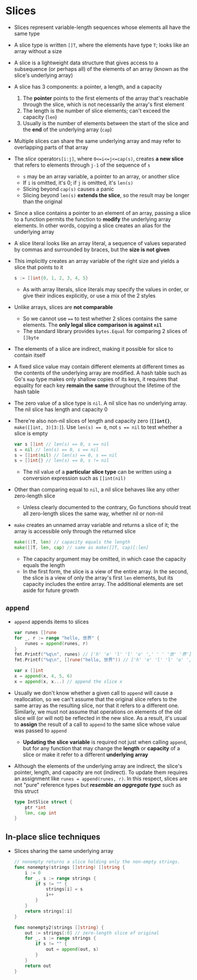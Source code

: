 # Slices
- Slices represent variable-length sequences whose elements all have the same type
- A slice type is written `[]T`, where the elements have type `T`; looks like an array without a size
- A slice is a lightweight data structure that gives access to a subsequence (or perhaps all) of the elements of an array (known as the slice's underlying array)
- A slice has 3 components: a pointer, a length, and a capacity
   1. The **pointer** points to the first elements of the array that's reachable through the slice, which is not necessarily the array's first element
   2. The length is the number of slice elements; can't exceed the capacity (`len`)
   3. Usually is the number of elements between the start of the slice and the **end** of the underlying array (`cap`)
- Multiple slices can share the same underlying array and may refer to overlapping parts of that array
- The *slice* operator`s[i:j]`, where `0<=i<=j<=cap(s)`, creates **a new slice** that refers to elements through `j-1` of the sequence of `s`
    - `s` may be an array variable, a pointer to an array, or another slice
    - If `i` is omitted, it's 0; if `j` is omitted, it's `len(s)`
    - Slicing beyond `cap(s)` causes a panic
    - Slicing beyond `len(s)` **extends the slice**, so the result may be longer than the original
- Since a slice contains a pointer to an element of an array, passing a slice to a function permits the function to **modify** the underlying array elements. In other words, copying a slice creates an alias for the underlying array
- A slice literal looks like an array literal, a sequence of values separated by commas and surrounded by braces, but the **size is not given**
- This implicitly creates an array variable of the right size and yields a slice that points to it

    ```go
	s := []int{0, 1, 2, 3, 4, 5}
    ```

    - As with array literals, slice literals may specify the values in order, or give their indices explicitly, or use a mix of the 2 styles
- Unlike arrays, slices are **not comparable**
    - So we cannot use `==` to test whether 2 slices contains the same elements. The **only legal slice comparison is against `nil`**
    - The standard library provides `bytes.Equal` for comparing 2 slices of `[]byte`
- The elements of a slice are indirect, making it possible for slice to contain itself
- A fixed slice value may contain different elements at different times as the contents of the underlying array are modified. A hash table such as Go's `map` type makes only shallow copies of its keys, it requires that equality for each key **remain the same** throughout the lifetime of the hash table
- The zero value of a slice type is `nil`. A nil slice has no underlying array. The nil slice has length and capacity 0
- There're also non-nil slices of length and capacity zero (**`[]int{}`**, `make([]int, 3)[3:]`). Use `len(s) == 0`, not `s == nil` to test whether a slice is empty
	
    ```go
    var s []int // len(s) == 0, s == nil
    s = nil // len(s) == 0, s == nil
    s = []int(nil) // len(s) == 0, s == nil
    s = []int{} // len(s) == 0, s != nil
    ```

    - The nil value of a **particular slice type** can be written using a conversion expression such as `[]int(nil)`
- Other than comparing equal to `nil`, a nil slice behaves like any other zero-length slice
    - Unless clearly documented to the contrary, Go functions should treat all zero-length slices the same way, whether nil or non-nil
- `make` creates an unnamed array variable and returns a slice of it; the array is accessible only through the returned slice

    ```go
    make(()T, len) // capacity equals the length
    make([]T, len, cap) // same as make([]T, cap)[:len]
    ```

    - The capacity argument may be omitted, in which case the capacity equals the length
    - In the first form, the slice is a view of the entire array. In the second, the slice is a view of only the array's first `len` elements, but its capacity includes the entire array. The additional elements are set aside for future growth
## `append`
- `append` appends items to slices

    ```go
    var runes []rune
    for _, r := range "hello, 世界" {
        runes = append(runes, r)
    }
    fmt.Printf("%q\n", runes) // ['h' 'e' 'l' 'l' 'o' ',' ' ' '世' '界']
    fmt.Printf("%q\n", []rune("hello, 世界")) // ['h' 'e' 'l' 'l' 'o' ',' ' ' '世' '界']

    var x []int
    x = append(x, 4, 5, 6)
    x = append(x, x...) // append the slice x
    ```

- Usually we don't know whether a given call to `append` will cause a reallocation, so we can't assume that the original slice refers to the same array as the resulting slice, nor that it refers to a different one. Similarly, we must not assume that operations on elements of the old slice will (or will not) be reflected in the new slice. As a result, it's usual to **assign** the result of a call to `append` to the same slice whose value was passed to `append`
    - **Updating the slice variable** is required not just when calling `append`, but for any function that may change the **length** or **capacity** of a slice or make it refer to a different **underlying array**
- Although the elements of the underlying array are indirect, the slice's pointer, length, and capacity are not (indirect). To update them requires an assignment like `runes = append(runes, r)`. In this respect, slices are not "pure" reference types but ***resemble an aggregate type*** such as this struct

    ```go
    type IntSlice struct {
        ptr *int
        len, cap int
    }
    ```

## In-place slice techniques
- Slices sharing the same underlying array

    ```go
    // nonempty returns a slice holding only the non-empty strings.
    func nonempty(strings []string) []string {
        i := 0
        for _, s := range strings {
            if s != "" {
                strings[i] = s
                i++
            }
        }
        return strings[:i]
    }

    func nonempty2(strings []string) {
        out := strings[:0] // zero-length slice of original
        for _, s := range strings {
            if s != "" {
                out = append(out, s)
            }
        }
        return out
    }
    ```